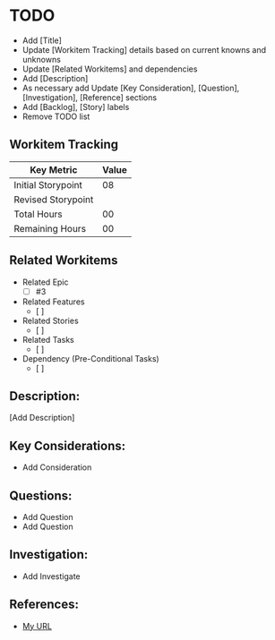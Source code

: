 # TODO 
* Add [Title]
* Update [Workitem Tracking] details based on current knowns and unknowns
* Update [Related Workitems] and dependencies
* Add [Description]
* As necessary add Update [Key Consideration], [Question], [Investigation], [Reference] sections 
* Add [Backlog], [Story] labels
* Remove TODO list

## Workitem Tracking
| Key Metric            | Value |
| --------              | ------|
| Initial Storypoint    | 08    |
| Revised Storypoint    |       |
| Total Hours           | 00   |
| Remaining Hours       | 00    |

## Related Workitems
* Related Epic
  - [ ] #3
* Related Features
  - [ ]  
* Related Stories
  - [ ]  
* Related Tasks
  - [ ]  
* Dependency (Pre-Conditional Tasks) 
  - [ ] 

## Description:
[Add Description]

## Key Considerations:
* Add Consideration

## Questions:
* Add Question
* Add Question

## Investigation:
* Add Investigate

## References:
* [My URL](http://cnn.com)